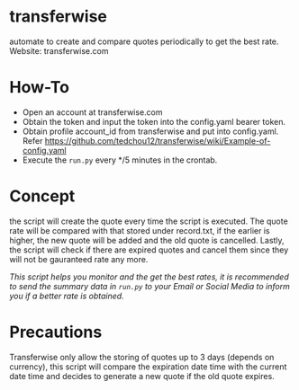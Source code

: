 # transferwise
automate to create and compare quotes periodically to get the best rate.
Website: transferwise.com

# How-To
- Open an account at transferwise.com
- Obtain the token and input the token into the config.yaml bearer token.
- Obtain profile account_id from transferwise and put into config.yaml. Refer https://github.com/tedchou12/transferwise/wiki/Example-of-config.yaml
- Execute the `run.py` every */5 minutes in the crontab.

# Concept
the script will create the quote every time the script is executed. The quote rate will be compared with that stored under record.txt, if the earlier is higher, the new quote will be added and the old quote is cancelled. Lastly, the script will check if there are expired quotes and cancel them since they will not be gauranteed rate any more.

*This script helps you monitor and the get the best rates, it is recommended to send the summary data in `run.py` to your Email or Social Media to inform you if a better rate is obtained.*
 
# Precautions
Transferwise only allow the storing of quotes up to 3 days (depends on currency), this script will compare the expiration date time with the current date time and decides to generate a new quote if the old quote expires.
